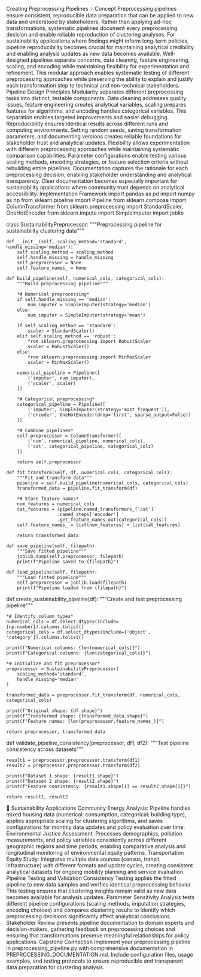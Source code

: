 Creating Preprocessing Pipelines
💡 Concept
Preprocessing pipelines ensure consistent, reproducible data preparation that can be applied to new data and understood by stakeholders. Rather than applying ad-hoc transformations, systematic pipelines document every preprocessing decision and enable reliable reproduction of clustering analyses. For sustainability applications where findings might inform long-term policies, pipeline reproducibility becomes crucial for maintaining analytical credibility and enabling analysis updates as new data becomes available.
Well-designed pipelines separate concerns, data cleaning, feature engineering, scaling, and encoding while maintaining flexibility for experimentation and refinement. This modular approach enables systematic testing of different preprocessing approaches while preserving the ability to explain and justify each transformation step to technical and non-technical stakeholders.
Pipeline Design Principles
Modularity separates different preprocessing tasks into distinct, testable components. Data cleaning addresses quality issues, feature engineering creates analytical variables, scaling prepares features for algorithms, and encoding handles categorical variables. This separation enables targeted improvements and easier debugging.
Reproducibility ensures identical results across different runs and computing environments. Setting random seeds, saving transformation parameters, and documenting versions creates reliable foundations for stakeholder trust and analytical updates.
Flexibility allows experimentation with different preprocessing approaches while maintaining systematic comparison capabilities. Parameter configurations enable testing various scaling methods, encoding strategies, or feature selection criteria without rebuilding entire pipelines.
Documentation captures the rationale for each preprocessing decision, enabling stakeholder understanding and analytical transparency. Clear documentation becomes especially important for sustainability applications where community trust depends on analytical accessibility.
Implementation Framework
import pandas as pd
import numpy as np
from sklearn.pipeline import Pipeline
from sklearn.compose import ColumnTransformer
from sklearn.preprocessing import StandardScaler, OneHotEncoder
from sklearn.impute import SimpleImputer
import joblib

class SustainabilityPreprocessor:
    """Preprocessing pipeline for sustainability clustering data"""
    
    def __init__(self, scaling_method='standard', handle_missing='median'):
        self.scaling_method = scaling_method
        self.handle_missing = handle_missing
        self.preprocessor = None
        self.feature_names_ = None
        
    def build_pipeline(self, numerical_cols, categorical_cols):
        """Build preprocessing pipeline"""
        
        *# Numerical preprocessing*
        if self.handle_missing == 'median':
            num_imputer = SimpleImputer(strategy='median')
        else:
            num_imputer = SimpleImputer(strategy='mean')
            
        if self.scaling_method == 'standard':
            scaler = StandardScaler()
        elif self.scaling_method == 'robust':
            from sklearn.preprocessing import RobustScaler
            scaler = RobustScaler()
        else:
            from sklearn.preprocessing import MinMaxScaler
            scaler = MinMaxScaler()
        
        numerical_pipeline = Pipeline([
            ('imputer', num_imputer),
            ('scaler', scaler)
        ])
        
        *# Categorical preprocessing*
        categorical_pipeline = Pipeline([
            ('imputer', SimpleImputer(strategy='most_frequent')),
            ('encoder', OneHotEncoder(drop='first', sparse_output=False))
        ])
        
        *# Combine pipelines*
        self.preprocessor = ColumnTransformer([
            ('num', numerical_pipeline, numerical_cols),
            ('cat', categorical_pipeline, categorical_cols)
        ])
        
        return self.preprocessor
    
    def fit_transform(self, df, numerical_cols, categorical_cols):
        """Fit and transform data"""
        pipeline = self.build_pipeline(numerical_cols, categorical_cols)
        transformed_data = pipeline.fit_transform(df)
        
        *# Store feature names*
        num_features = numerical_cols
        cat_features = (pipeline.named_transformers_['cat']
                       .named_steps['encoder']
                       .get_feature_names_out(categorical_cols))
        self.feature_names_ = list(num_features) + list(cat_features)
        
        return transformed_data
    
    def save_pipeline(self, filepath):
        """Save fitted pipeline"""
        joblib.dump(self.preprocessor, filepath)
        print(f"Pipeline saved to {filepath}")
    
    def load_pipeline(self, filepath):
        """Load fitted pipeline"""
        self.preprocessor = joblib.load(filepath)
        print(f"Pipeline loaded from {filepath}")

def create_sustainability_pipeline(df):
    """Create and test preprocessing pipeline"""
    
    *# Identify column types*
    numerical_cols = df.select_dtypes(include=[np.number]).columns.tolist()
    categorical_cols = df.select_dtypes(include=['object', 'category']).columns.tolist()
    
    print(f"Numerical columns: {len(numerical_cols)}")
    print(f"Categorical columns: {len(categorical_cols)}")
    
    *# Initialize and fit preprocessor*
    preprocessor = SustainabilityPreprocessor(
        scaling_method='standard',
        handle_missing='median'
    )
    
    transformed_data = preprocessor.fit_transform(df, numerical_cols, categorical_cols)
    
    print(f"Original shape: {df.shape}")
    print(f"Transformed shape: {transformed_data.shape}")
    print(f"Feature names: {len(preprocessor.feature_names_)}")
    
    return preprocessor, transformed_data

def validate_pipeline_consistency(preprocessor, df1, df2):
    """Test pipeline consistency across datasets"""
    
    result1 = preprocessor.preprocessor.transform(df1)
    result2 = preprocessor.preprocessor.transform(df2)
    
    print(f"Dataset 1 shape: {result1.shape}")
    print(f"Dataset 2 shape: {result2.shape}")
    print(f"Feature consistency: {result1.shape[1] == result2.shape[1]}")
    
    return result1, result2
🌱 Sustainability Applications
Community Energy Analysis: Pipeline handles mixed housing data (numerical: consumption, categorical: building type), applies appropriate scaling for clustering algorithms, and saves configurations for monthly data updates and policy evaluation over time.
Environmental Justice Assessment: Processes demographics, pollution measurements, and policy variables consistently across different geographic regions and time periods, enabling comparative analysis and longitudinal monitoring of environmental equity patterns.
Transportation Equity Study: Integrates multiple data sources (census, transit, infrastructure) with different formats and update cycles, creating consistent analytical datasets for ongoing mobility planning and service evaluation.
Pipeline Testing and Validation
Consistency Testing applies the fitted pipeline to new data samples and verifies identical preprocessing behavior. This testing ensures that clustering insights remain valid as new data becomes available for analysis updates.
Parameter Sensitivity Analysis tests different pipeline configurations (scaling methods, imputation strategies, encoding choices) and compares clustering results to identify which preprocessing decisions significantly affect analytical conclusions.
Stakeholder Review presents pipeline documentation to domain experts and decision-makers, gathering feedback on preprocessing choices and ensuring that transformations preserve meaningful relationships for policy applications.
Capstone Connection
Implement your preprocessing pipeline in preprocessing_pipeline.py with comprehensive documentation in PREPROCESSING_DOCUMENTATION.md. Include configuration files, usage examples, and testing protocols to ensure reproducible and transparent data preparation for clustering analysis.
